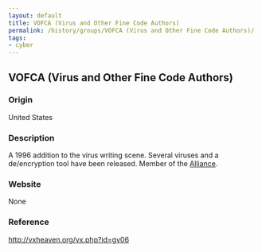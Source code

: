 ```yaml
---
layout: default
title: VOFCA (Virus and Other Fine Code Authors)
permalink: /history/groups/VOFCA (Virus and Other Fine Code Authors)/
tags:
- cyber
---
```


## VOFCA (Virus and Other Fine Code Authors)

### Origin
United States

### Description
A 1996 addition to the virus writing scene. Several viruses and a de/encryption tool have been released. Member of the [Alliance](http://vxheaven.org/vx.php?id=ga01).

### Website
None

### Reference
http://vxheaven.org/vx.php?id=gv06
